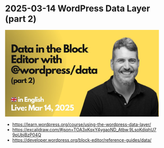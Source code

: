 # 2025-03-14 WordPress Data Layer (part 2)

[![](./thumbnail.png)](https://youtu.be/18zDV5KIDog)

- https://learn.wordpress.org/course/using-the-wordpress-data-layer/
- https://excalidraw.com/#json=TOA3xKqxY4ygaoND_Atbw,9LsoKdiqhU79pUbjBzP04Q
- https://developer.wordpress.org/block-editor/reference-guides/data/
